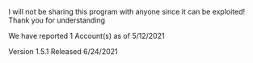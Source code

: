 I will not be sharing this program with anyone since it can be exploited! 
Thank you for understanding

We have reported 1 Account(s) as of 5/12/2021

Version 1.5.1 Released 6/24/2021
